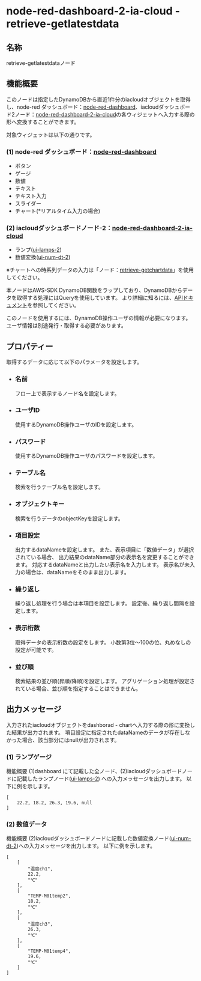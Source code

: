 # node-red-dashboard-2-ia-cloud - retrieve-getlatestdata

## 名称

retrieve-getlatestdataノード

## 機能概要

このノードは指定したDynamoDBから直近1件分のiacloudオブジェクトを取得し、node-red ダッシュボード：[node-red-dashboard](https://github.com/node-red/node-red-dashboard)、iacloudダッシュボード2ノード：[node-red-dashboard-2-ia-cloud](https://github.com/ia-cloud/node-red-dashboard-2-ia-cloud)の各ウィジェットへ入力する際の形へ変換することができます。

対象ウィジェットは以下の通りです。

### (1) node-red ダッシュボード：[node-red-dashboard](https://github.com/node-red/node-red-dashboard)

- ボタン
- ゲージ
- 数値
- テキスト
- テキスト入力
- スライダー
- チャート(*リアルタイム入力の場合)

### (2) iacloudダッシュボードノード-2：[node-red-dashboard-2-ia-cloud](https://github.com/ia-cloud/node-red-dashboard-2-ia-cloud)

- ランプ([ui-lamps-2](https://github.com/ia-cloud/node-red-dashboard-2-ia-cloud/blob/master/README/ui-lamps.md))
- 数値変換([ui-num-dt-2](https://github.com/ia-cloud/node-red-dashboard-2-ia-cloud/blob/master/README/ui-num-dt.md))

※チャートへの時系列データの入力は「ノード：[retrieve-getchartdata](https://github.com/ia-cloud/node-red-dashboard-2-ia-cloud/blob/master/README/retrieve-getchartdata.md)」を使用してください。

本ノードはAWS-SDK DynamoDB関数をラップしており、DynamoDBからデータを取得する処理にはQueryを使用しています。
より詳細に知るには、[APIドキュメント](https://docs.aws.amazon.com/sdkforruby/api/Aws/DynamoDB/Client.html)を参照してください。

このノードを使用するには、DynamoDB操作ユーザの情報が必要になります。ユーザ情報は別途発行・取得する必要があります。

## プロパティー

取得するデータに応じて以下のパラメータを設定します。

- ### 名前

  フロー上で表示するノード名を設定します。

- ### ユーザID

  使用するDynamoDB操作ユーザのIDを設定します。

- ### パスワード

  使用するDynamoDB操作ユーザのパスワードを設定します。

- ### テーブル名

  検索を行うテーブル名を設定します。

- ### オブジェクトキー

  検索を行うデータのobjectKeyを設定します。

- ### 項目設定

  出力するdataNameを設定します。
  また、表示項目に「数値データ」が選択されている場合、
  出力結果のdataName部分の表示名を変更することができます。
  対応するdataNameと出力したい表示名を入力します。
  表示名が未入力の場合は、dataNameをそのまま出力します。

- ### 繰り返し

  繰り返し処理を行う場合は本項目を設定します。
  設定後、繰り返し間隔を設定します。

- ### 表示桁数

  取得データの表示桁数の設定をします。
  小数第3位～100の位、丸めなしの設定が可能です。

- ### 並び順

  検索結果の並び順(昇順/降順)を設定します。
  アグリゲーション処理が設定されている場合、並び順を指定することはできません。

## 出力メッセージ

入力されたiacloudオブジェクトをdashborad - chartへ入力する際の形に変換した結果が出力されます。
項目設定に指定されたdataNameのデータが存在しなかった場合、該当部分にはnullが出力されます。

### (1) ランプゲージ

機能概要 (1)dashboard にて記載した全ノード、(2)iacloudダッシュボードノードに記載したランプノード([ui-lamps-2](https://github.com/ia-cloud/node-red-dashboard-2-ia-cloud/blob/master/README/ui-lamps.md)) への入力メッセージを出力します。
以下に例を示します。

    [
        22.2, 18.2, 26.3, 19.6, null
    ]

### (2) 数値データ

機能概要 (2)iacloudダッシュボードノードに記載した数値変換ノード([ui-num-dt-2](https://github.com/ia-cloud/node-red-dashboard-2-ia-cloud/blob/master/README/ui-num-dt.md))への入力メッセージを出力します。
以下に例を示します。

    [
        [
            "温度ch1",
            22.2,
            "℃"
        ],
        [
            "TEMP-M01temp2",
            18.2,
            "℃"
        ],
        [
            "温度ch3",
            26.3,
            "℃"
        ],
        [
            "TEMP-M01temp4",
            19.6,
            "℃"
        ]
    ]
